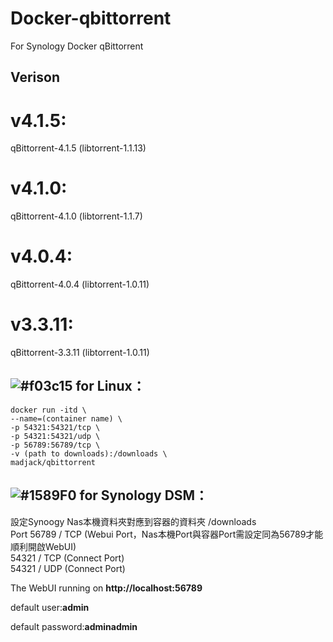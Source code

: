 # Docker-qbittorrent
For Synology Docker qBittorrent
## **Verison**
# v4.1.5:
qBittorrent-4.1.5  (libtorrent-1.1.13)
# v4.1.0:
qBittorrent-4.1.0  (libtorrent-1.1.7)
# v4.0.4:
qBittorrent-4.0.4  (libtorrent-1.0.11)
# v3.3.11:
qBittorrent-3.3.11 (libtorrent-1.0.11)

## ![#f03c15](https://fi.madjack.info/red.png) **for Linux：**  
`docker run -itd \`  
`--name=(container name) \`  
`-p 54321:54321/tcp \`  
`-p 54321:54321/udp \`  
`-p 56789:56789/tcp \`  
`-v (path to downloads):/downloads \`  
`madjack/qbittorrent`

## ![#1589F0](https://fi.madjack.info/blue.png) **for Synology DSM：**  
設定Synoogy Nas本機資料夾對應到容器的資料夾 /downloads  
Port 56789 / TCP (Webui Port，Nas本機Port與容器Port需設定同為56789才能順利開啟WebUI)  
54321 / TCP (Connect Port)  
54321 / UDP (Connect Port)

The WebUI running on **http://localhost:56789**

default user:**admin**

default password:**adminadmin**
